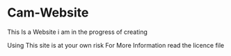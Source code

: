 # Cam-Website

This Is a Website i am in the progress of creating 

Using This site is at your own risk
For More Information read the licence file
